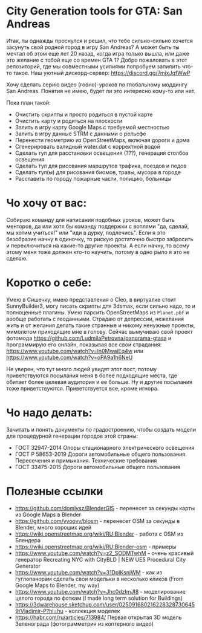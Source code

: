 # City Generation tools for GTA: San Andreas

Итак, ты однажды проснулся и решил, что тебе сильно-сильно хочется засунуть свой родной город в игру San Andreas? А может быть ты мечтал об этом еще лет 20 назад, когда игра только вышла, или даже это желание с тобой еще со времен GTA 1? Добро пожаловать в этот репозиторий, где мы совместными усилиями попробуем запилить что-то такое. Наш уютный дискорд-сервер: https://discord.gg/7mjxJqfWwP

Хочу сделать серию видео (говно)-уроков по глобальному моддингу San Andreas. Понятия не имею, будет ли это интересно кому-то или нет.

Пока план такой:
* Очистить скрипты и просто родиться в пустой карте
* Очистить карту и родиться на плоскости
* Залить в игру карту Google Maps с требуемой местностью
* Залить в игру данные STRM с данными о рельефе
* Перенести геометрию из OpenStreetMaps, включая дороги и дома
* Сгенерировать валидный water.dat с корректной водой
* Сделать тул для расстановки освещения (???), генерация столбов освещения
* Сделать тул для рисования маршрутов трафика, поездов и педов
* Сделать тул(ы) для рисования биомов, травы, мусора в городе
* Расставить по городу пожарные части, полицию, больницы

# Чо хочу от вас:

Собираю команду для написания подобных уроков, может быть менторов, да или хотя бы команду поддержки с воплями "да, сделай, мы хотим учиться!" или "иди в дурку, подлечись". Если я это безобразие начну в одиночку, то рискую достаточно быстро забросить и переключиться на какие-то другие проекты. А если начну, то всему этому меня тоже должен кто-то научить, потому в одно рыло я это не сделаю.

# Коротко о себе:

Умею в Сишечку, имею представления о Cleo, в виртуалке стоит SunnyBuilder3, могу писать скрипты для 3dsmax, если сильно надо, то и полноценные плагины. Умею парсить OpenStreetMaps из `Planet.pbf` и вообще работать с геоданными. Страдаю от депрессии, нежелания жить и от желания делать такие странные и никому ненужные проекты, мимолетом приходящие мне в голову. Сейчас вымучиваю свой проект фотомода https://github.com/LudmilaPetrovna/panorama-gtasa и программирую его онлайн, показывая все свои страдания: https://www.youtube.com/watch?v=ln0MwaiEq4w или https://www.youtube.com/watch?v=oPA9a1h6NeU

Не уверен, что тут много людей увидят этот пост, потому приветствуются посылания меня в более подходящие места, где обитает более целевая аудитория и ее больше. Ну и другие посылания тоже приветствуются. Приветствуется все, кроме игнора.

# Чо надо делать:

Зачитать и понять документы по градостроению, чтобы создать модели для процедурной генерации городов этой страны:

* ГОСТ 32947-2014 Опоры стационарного электрического освещения
* ГОСТ Р 58653-2019 Дороги автомобильные общего пользования. Пересечения и примыкания. Технические требования
* ГОСТ 33475-2015 Дороги автомобильные общего пользования

# Полезные ссылки

* https://github.com/domlysz/BlenderGIS - перенесет за секунды карты из Google Maps в Blender
* https://github.com/vvoovv/blosm - перенесет OSM за секунды в Blender, много хороших идей
* https://wiki.openstreetmap.org/wiki/RU:Blender - работа с OSM из Блендера
* https://wiki.openstreetmap.org/wiki/RU:Blender-osm - примеры
* https://www.youtube.com/watch?v=z2_SODMTwhM - очень красивый генератор Recreating NYC with CityBLD | NEW UE5 Procedural City Generator
* https://www.youtube.com/watch?v=31DplKsnjWM - как из гуглопанорам сделать свои модельки в несколько кликов (From Google Maps to Blender, my way)
* https://www.youtube.com/watch?v=Jhc0dzImJI8 - моделирование целого города по фоткам (I made long term solution for Buildings)
* https://3dwarehouse.sketchup.com/user/0250916802162283287306459/Vladimir-P?hl=hu - коллекция моделек
* https://habr.com/ru/articles/713984/ Первая открытая 3D модель Зеленограда (фотограмметрия из коптерного видео)
